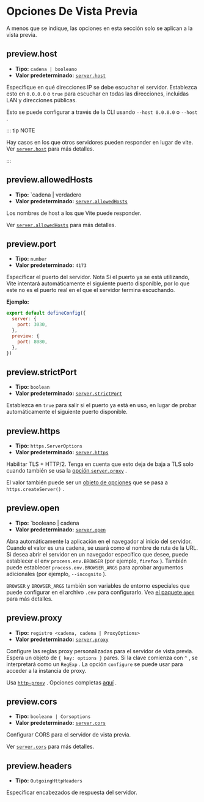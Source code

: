 # Opciones De Vista Previa

A menos que se indique, las opciones en esta sección solo se aplican a la vista previa.

## preview.host

- **Tipo:** `cadena | booleano`
- **Valor predeterminado:** [`server.host`](./server-options#server-host)

Especifique en qué direcciones IP se debe escuchar el servidor.
Establezca esto en `0.0.0.0` o `true` para escuchar en todas las direcciones, incluidas LAN y direcciones públicas.

Esto se puede configurar a través de la CLI usando `--host 0.0.0.0` o `--host` .

::: tip NOTE

Hay casos en los que otros servidores pueden responder en lugar de vite.
Ver [`server.host`](./server-options#server-host) para más detalles.

:::

## preview.allowedHosts

- **Tipo:** `cadena | verdadero
- **Valor predeterminado:** [`server.allowedHosts`](./server-options#server-allowedhosts)

Los nombres de host a los que Vite puede responder.

Ver [`server.allowedHosts`](./server-options#server-allowedhosts) para más detalles.

## preview.port

- **Tipo:** `number`
- **Valor predeterminado:** `4173`

Especificar el puerto del servidor. Nota Si el puerto ya se está utilizando, Vite intentará automáticamente el siguiente puerto disponible, por lo que este no es el puerto real en el que el servidor termina escuchando.

**Ejemplo:**

```js
export default defineConfig({
  server: {
    port: 3030,
  },
  preview: {
    port: 8080,
  },
})
```

## preview.strictPort

- **Tipo:** `boolean`
- **Valor predeterminado:** [`server.strictPort`](./server-options#server-strictport)

Establezca en `true` para salir si el puerto ya está en uso, en lugar de probar automáticamente el siguiente puerto disponible.

## preview.https

- **Tipo:** `https.ServerOptions`
- **Valor predeterminado:** [`server.https`](./server-options#server-https)

Habilitar TLS + HTTP/2. Tenga en cuenta que esto deja de baja a TLS solo cuando también se usa la [opción `server.proxy`](./server-options#server-proxy) .

El valor también puede ser un [objeto de opciones](https://nodejs.org/api/https.html#https_https_createserver_options_requestlistener) que se pasa a `https.createServer()` .

## preview.open

- **Tipo:** `booleano | cadena
- **Valor predeterminado:** [`server.open`](./server-options#server-open)

Abra automáticamente la aplicación en el navegador al inicio del servidor. Cuando el valor es una cadena, se usará como el nombre de ruta de la URL. Si desea abrir el servidor en un navegador específico que desee, puede establecer el env `process.env.BROWSER` (por ejemplo, `firefox` ). También puede establecer `process.env.BROWSER_ARGS` para aprobar argumentos adicionales (por ejemplo, `--incognito` ).

`BROWSER` y `BROWSER_ARGS` también son variables de entorno especiales que puede configurar en el archivo `.env` para configurarlo. Vea [el paquete `open`](https://github.com/sindresorhus/open#app) para más detalles.

## preview.proxy

- **Tipo:** `registro <cadena, cadena | ProxyOptions> `
- **Valor predeterminado:** [`server.proxy`](./server-options#server-proxy)

Configure las reglas proxy personalizadas para el servidor de vista previa. Espera un objeto de `{ key: options }` pares. Si la clave comienza con `^` , se interpretará como un `RegExp` . La opción `configure` se puede usar para acceder a la instancia de proxy.

Usa [`http-proxy`](https://github.com/http-party/node-http-proxy) . Opciones completas [aquí](https://github.com/http-party/node-http-proxy#options) .

## preview.cors

- **Tipo:** `booleano | Corsoptions`
- **Valor predeterminado:** [`server.cors`](./server-options#server-cors)

Configurar CORS para el servidor de vista previa.

Ver [`server.cors`](./server-options#server-cors) para más detalles.

## preview.headers

- **Tipo:** `OutgoingHttpHeaders`

Especificar encabezados de respuesta del servidor.
